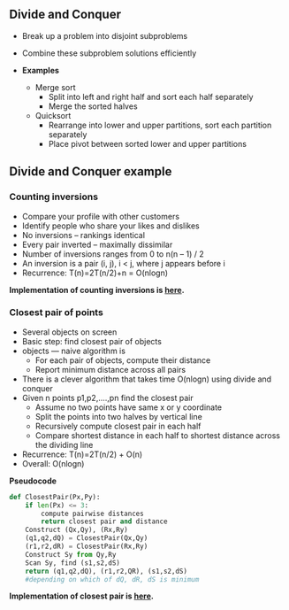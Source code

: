 ## Divide and Conquer
- Break up a problem into disjoint subproblems 
- Combine these subproblem solutions efficiently 
- **Examples** 

    - Merge sort 
        - Split into left and right half and sort each half separately 
        - Merge the sorted halves
    - Quicksort 
        - Rearrange into lower and upper partitions, sort each partition separately 
        - Place pivot between sorted lower and upper partitions

## Divide and Conquer example
### Counting inversions
- Compare your profile with other customers 
- Identify people who share your likes and dislikes 
- No inversions – rankings identical 
- Every pair inverted – maximally dissimilar 
- Number of inversions ranges from 0 to n(n – 1) / 2 
- An inversion is a pair (i, j), i < j, where j appears before i 
- Recurrence: T(n)=2T(n/2)+n = O(nlogn)

**Implementation of counting inversions is [here](/Chapter%208/counting_inversions.py).** 

### Closest pair of points
- Several objects on screen 
- Basic step: find closest pair of objects 
-  objects — naive algorithm is 
    - For each pair of objects, compute their distance 
    - Report minimum distance across all pairs 
- There is a clever algorithm that takes time O(nlogn) using divide and conquer
- Given n points p1,p2,....,pn find the closest pair 
    - Assume no two points have same x or y coordinate
    - Split the points into two halves by vertical line 
    - Recursively compute closest pair in each half 
    - Compare shortest distance in each half to shortest distance across the dividing line 
- Recurrence: T(n)=2T(n/2) + O(n)
- Overall: O(nlogn)

**Pseudocode**
```python
def ClosestPair(Px,Py):
    if len(Px) <= 3:
        compute pairwise distances
        return closest pair and distance
    Construct (Qx,Qy), (Rx,Ry)
    (q1,q2,dQ) = ClosestPair(Qx,Qy)
    (r1,r2,dR) = ClosestPair(Rx,Ry)
    Construct Sy from Qy,Ry
    Scan Sy, find (s1,s2,dS)
    return (q1,q2,dQ), (r1,r2,QR), (s1,s2,dS)
    #depending on which of dQ, dR, dS is minimum
```

**Implementation of closest pair is [here](/Chapter%208/closest_pair.py).**


